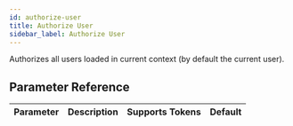 ```yaml
---
id: authorize-user
title: Authorize User
sidebar_label: Authorize User
---
```



Authorizes all users loaded in current context (by default the current user).

## Parameter Reference
| Parameter | Description | Supports Tokens | Default |
| -- | -- | -- | -- |
